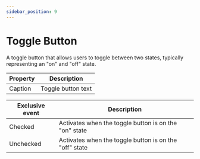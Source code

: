 ```yaml
---
sidebar_position: 9
---
```

# Toggle Button

A toggle button that allows users to toggle between two states, typically representing an "on" and "off" state.

| **Property** | **Description** |
| --- | --- |
| Caption | Toggle button text |

| Exclusive event | Description |
| --- | --- |
| Checked | Activates when the toggle button is on the "on" state |
| Unchecked | Activates when the toggle button is on the "off" state |
